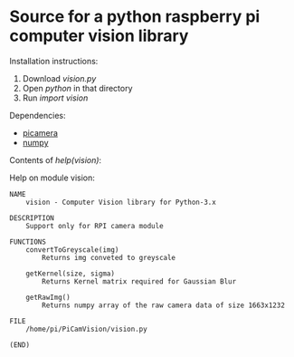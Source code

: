 # Source for a python raspberry pi computer vision library

Installation instructions:

1. Download *vision.py*
2. Open *python* in that directory
3. Run *import vision*

Dependencies:

- [picamera](https://picamera.readthedocs.io/en/release-1.13/)
- [numpy](http://www.numpy.org/)


Contents of *help(vision)*:

Help on module vision:

    NAME
        vision - Computer Vision library for Python-3.x

    DESCRIPTION
        Support only for RPI camera module

    FUNCTIONS
        convertToGreyscale(img)
            Returns img conveted to greyscale
        
        getKernel(size, sigma)
            Returns Kernel matrix required for Gaussian Blur
        
        getRawImg()
            Returns numpy array of the raw camera data of size 1663x1232
    
    FILE
        /home/pi/PiCamVision/vision.py
    
    (END)

